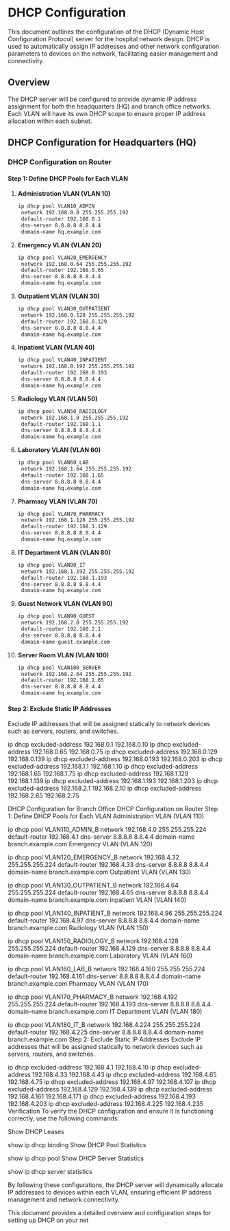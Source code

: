 # DHCP Configuration

This document outlines the configuration of the DHCP (Dynamic Host Configuration Protocol) server for the hospital network design. DHCP is used to automatically assign IP addresses and other network configuration parameters to devices on the network, facilitating easier management and connectivity.

## Overview

The DHCP server will be configured to provide dynamic IP address assignment for both the headquarters (HQ) and branch office networks. Each VLAN will have its own DHCP scope to ensure proper IP address allocation within each subnet.

## DHCP Configuration for Headquarters (HQ)

### DHCP Configuration on Router

#### Step 1: Define DHCP Pools for Each VLAN

1. **Administration VLAN (VLAN 10)**
    ```bash
    ip dhcp pool VLAN10_ADMIN
     network 192.168.0.0 255.255.255.192
     default-router 192.168.0.1
     dns-server 8.8.8.8 8.8.4.4
     domain-name hq.example.com
    ```

2. **Emergency VLAN (VLAN 20)**
    ```bash
    ip dhcp pool VLAN20_EMERGENCY
     network 192.168.0.64 255.255.255.192
     default-router 192.168.0.65
     dns-server 8.8.8.8 8.8.4.4
     domain-name hq.example.com
    ```

3. **Outpatient VLAN (VLAN 30)**
    ```bash
    ip dhcp pool VLAN30_OUTPATIENT
     network 192.168.0.128 255.255.255.192
     default-router 192.168.0.129
     dns-server 8.8.8.8 8.8.4.4
     domain-name hq.example.com
    ```

4. **Inpatient VLAN (VLAN 40)**
    ```bash
    ip dhcp pool VLAN40_INPATIENT
     network 192.168.0.192 255.255.255.192
     default-router 192.168.0.193
     dns-server 8.8.8.8 8.8.4.4
     domain-name hq.example.com
    ```

5. **Radiology VLAN (VLAN 50)**
    ```bash
    ip dhcp pool VLAN50_RADIOLOGY
     network 192.168.1.0 255.255.255.192
     default-router 192.168.1.1
     dns-server 8.8.8.8 8.8.4.4
     domain-name hq.example.com
    ```

6. **Laboratory VLAN (VLAN 60)**
    ```bash
    ip dhcp pool VLAN60_LAB
     network 192.168.1.64 255.255.255.192
     default-router 192.168.1.65
     dns-server 8.8.8.8 8.8.4.4
     domain-name hq.example.com
    ```

7. **Pharmacy VLAN (VLAN 70)**
    ```bash
    ip dhcp pool VLAN70_PHARMACY
     network 192.168.1.128 255.255.255.192
     default-router 192.168.1.129
     dns-server 8.8.8.8 8.8.4.4
     domain-name hq.example.com
    ```

8. **IT Department VLAN (VLAN 80)**
    ```bash
    ip dhcp pool VLAN80_IT
     network 192.168.1.192 255.255.255.192
     default-router 192.168.1.193
     dns-server 8.8.8.8 8.8.4.4
     domain-name hq.example.com
    ```

9. **Guest Network VLAN (VLAN 90)**
    ```bash
    ip dhcp pool VLAN90_GUEST
     network 192.168.2.0 255.255.255.192
     default-router 192.168.2.1
     dns-server 8.8.8.8 8.8.4.4
     domain-name guest.example.com
    ```

10. **Server Room VLAN (VLAN 100)**
    ```bash
    ip dhcp pool VLAN100_SERVER
     network 192.168.2.64 255.255.255.192
     default-router 192.168.2.65
     dns-server 8.8.8.8 8.8.4.4
     domain-name hq.example.com
    ```

#### Step 2: Exclude Static IP Addresses

Exclude IP addresses that will be assigned statically to network devices such as servers, routers, and switches.

ip dhcp excluded-address 192.168.0.1 192.168.0.10
ip dhcp excluded-address 192.168.0.65 192.168.0.75
ip dhcp excluded-address 192.168.0.129 192.168.0.139
ip dhcp excluded-address 192.168.0.193 192.168.0.203
ip dhcp excluded-address 192.168.1.1 192.168.1.10
ip dhcp excluded-address 192.168.1.65 192.168.1.75
ip dhcp excluded-address 192.168.1.129 192.168.1.139
ip dhcp excluded-address 192.168.1.193 192.168.1.203
ip dhcp excluded-address 192.168.2.1 192.168.2.10
ip dhcp excluded-address 192.168.2.65 192.168.2.75


DHCP Configuration for Branch Office
DHCP Configuration on Router
Step 1: Define DHCP Pools for Each VLAN
Administration VLAN (VLAN 110)

ip dhcp pool VLAN110_ADMIN_B
 network 192.168.4.0 255.255.255.224
 default-router 192.168.4.1
 dns-server 8.8.8.8 8.8.4.4
 domain-name branch.example.com
Emergency VLAN (VLAN 120)

ip dhcp pool VLAN120_EMERGENCY_B
 network 192.168.4.32 255.255.255.224
 default-router 192.168.4.33
 dns-server 8.8.8.8 8.8.4.4
 domain-name branch.example.com
Outpatient VLAN (VLAN 130)

ip dhcp pool VLAN130_OUTPATIENT_B
 network 192.168.4.64 255.255.255.224
 default-router 192.168.4.65
 dns-server 8.8.8.8 8.8.4.4
 domain-name branch.example.com
Inpatient VLAN (VLAN 140)

ip dhcp pool VLAN140_INPATIENT_B
 network 192.168.4.96 255.255.255.224
 default-router 192.168.4.97
 dns-server 8.8.8.8 8.8.4.4
 domain-name branch.example.com
Radiology VLAN (VLAN 150)

ip dhcp pool VLAN150_RADIOLOGY_B
 network 192.168.4.128 255.255.255.224
 default-router 192.168.4.129
 dns-server 8.8.8.8 8.8.4.4
 domain-name branch.example.com
Laboratory VLAN (VLAN 160)

ip dhcp pool VLAN160_LAB_B
 network 192.168.4.160 255.255.255.224
 default-router 192.168.4.161
 dns-server 8.8.8.8 8.8.4.4
 domain-name branch.example.com
Pharmacy VLAN (VLAN 170)

ip dhcp pool VLAN170_PHARMACY_B
 network 192.168.4.192 255.255.255.224
 default-router 192.168.4.193
 dns-server 8.8.8.8 8.8.4.4
 domain-name branch.example.com
IT Department VLAN (VLAN 180)

ip dhcp pool VLAN180_IT_B
 network 192.168.4.224 255.255.255.224
 default-router 192.168.4.225
 dns-server 8.8.8.8 8.8.4.4
 domain-name branch.example.com
Step 2: Exclude Static IP Addresses
Exclude IP addresses that will be assigned statically to network devices such as servers, routers, and switches.


ip dhcp excluded-address 192.168.4.1 192.168.4.10
ip dhcp excluded-address 192.168.4.33 192.168.4.43
ip dhcp excluded-address 192.168.4.65 192.168.4.75
ip dhcp excluded-address 192.168.4.97 192.168.4.107
ip dhcp excluded-address 192.168.4.129 192.168.4.139
ip dhcp excluded-address 192.168.4.161 192.168.4.171
ip dhcp excluded-address 192.168.4.193 192.168.4.203
ip dhcp excluded-address 192.168.4.225 192.168.4.235
Verification
To verify the DHCP configuration and ensure it is functioning correctly, use the following commands:

Show DHCP Leases

show ip dhcp binding
Show DHCP Pool Statistics

show ip dhcp pool
Show DHCP Server Statistics

show ip dhcp server statistics

By following these configurations, the DHCP server will dynamically allocate IP addresses to devices within each VLAN, ensuring efficient IP address management and network connectivity.

This document provides a detailed overview and configuration steps for setting up DHCP on your net